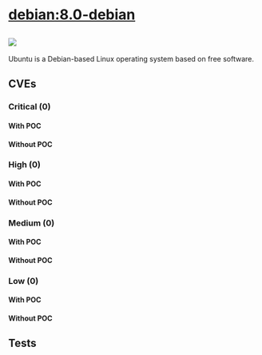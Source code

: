 # [debian:8.0-debian](https://hub.docker.com/_/debian?tab=tags)
![](https://img.shields.io/static/v1?label=tag&message=8.0-debian&color=blue)
---
<p>
Ubuntu is a Debian-based Linux operating system based on free software.
</p>

## CVEs
### Critical (0)
#### With POC

#### Without POC


### High (0)
#### With POC

#### Without POC


### Medium (0)
#### With POC

#### Without POC


### Low (0)
#### With POC

#### Without POC


## Tests
